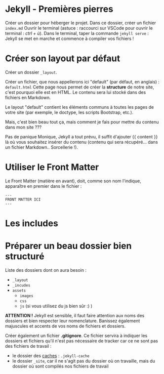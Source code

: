# Jekyll - Premières pierres

Créer un dossier pour héberger le projet. Dans ce dossier, créer un fichier `index.md`
Ouvrir le terminal (astuce : raccourci sur VSCode pour ouvrir le terminal : *ctrl + ù*).
Dans le terminal, taper la commande `jekyll serve` : Jekyll se met en marche et commence à compiler vos fichiers !

# Créer son layout par défaut
Créer un dossier `_layout`. 

Créer un fichier, que nous appellerons ici "default" (par défaut, en anglais) : `default.html`
Cette page nous permet de créer la **structure** de notre site, c'est pourquoi elle est en HTML. Le contenu sera lui stocké dans des fichiers en Markdown.

Le layout "default" contient les éléments communs à toutes les pages de votre site (par exemple, le doctype, les scripts Bootstrap, etc.).

Mais, c'est bien beau tout ça, mais comment je fais pour mettre du contenu dans mon site ???

Pas de panique Monique, Jekyll a tout prévu, il suffit d'ajouter {{ content }} là où vous souhaitez insérer du contenu (contenu qui sera récupéré... dans un fichier Markdown.. Sorcellerie !).

# Utiliser le Front Matter
Le Front Matter (matière en avant), doit, comme son nom l'indique, apparaître en premier dans le fichier : 
``` 
---
FRONT MATTER ICI
--- 
```

# Les includes


# Préparer un beau dossier bien structuré
Liste des dossiers dont on aura besoin :
- `_layout`
- `_incudes`
- `assets`
    - `images`
    - `css`
    - `js` (si vous utilisez du js bien sûr :) )

**ATTENTION !** Jekyll est sensible, il faut faire attention aux noms des dossiers et bien respecter leur nomenclature. Banissez également majuscules et accents de vos noms de fichiers et dossiers.

Créer également un fichier **.gitignore**. Ce fichier servira à indiquer les dossiers et fichiers qu'il n'est pas nécessaire de tracker car ce ne sont pas des fichiers de travail :
- le dossier des [caches](https://www.youtube.com/watch?v=XoDY9vFAaG8) : `.jekyll-cache`
- le dossier `_site`, car il ne s'agit pas du dossier où on travaille, mais du dossier où sont compilés nos fichiers de travail
